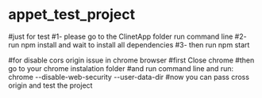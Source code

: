 # appet_test_project
#just for test
#1- please go to the ClinetApp folder run command line 
#2- run npm install and wait to install all dependencies
#3- then run npm start

#for disable cors origin issue in chrome browser
#first Close chrome
#then go to your chrome instalation folder
#and run command line and run: chrome --disable-web-security --user-data-dir
#now you can pass cross origin and test the project
